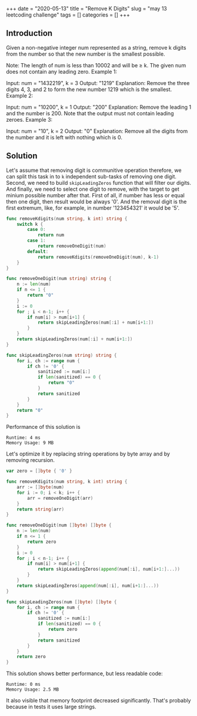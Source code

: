 +++
date = "2020-05-13"
title = "Remove K Digits"
slug = "may 13 leetcoding challenge"
tags = []
categories = []
+++

## Introduction

Given a non-negative integer num represented as a string, remove k digits from the number so that the new number is the smallest possible.

Note:
The length of num is less than 10002 and will be ≥ k.
The given num does not contain any leading zero.
Example 1:

Input: num = "1432219", k = 3
Output: "1219"
Explanation: Remove the three digits 4, 3, and 2 to form the new number 1219 which is the smallest.
Example 2:

Input: num = "10200", k = 1
Output: "200"
Explanation: Remove the leading 1 and the number is 200. Note that the output must not contain leading zeroes.
Example 3:

Input: num = "10", k = 2
Output: "0"
Explanation: Remove all the digits from the number and it is left with nothing which is 0.


## Solution

Let's assume that removing digit is communitive operation therefore, we can split this task in to `k` independent sub-tasks of removing one digit.
Second, we need to build `skipLeadingZeros` function that will filter our digits.
And finally, we need to select one digit to remove, with the target to get minium possible number after that.
First of all, if number has less or equal then one digit, then result would be always '0'.
And the removal digit is the first extremum, like, for example, in number '123454321' it would be '5'.


``` go
func removeKdigits(num string, k int) string {
    switch k {
        case 0:
            return num
        case 1:
            return removeOneDigit(num)
        default:
            return removeKdigits(removeOneDigit(num), k-1)
    }
}

func removeOneDigit(num string) string {
    n := len(num)
    if n <= 1 {
        return "0"
    }
    i := 0
    for ; i < n-1; i++ {
        if num[i] > num[i+1] {
            return skipLeadingZeros(num[:i] + num[i+1:])
        }
    }
    return skipLeadingZeros(num[:i] + num[i+1:])
}

func skipLeadingZeros(num string) string {
    for i, ch := range num {
        if ch != '0' {
            sanitized := num[i:]
            if len(sanitized) == 0 {
                return "0"
            }
            return sanitized
        }
    }
    return "0"
}
```

Performance of this solution is
```
Runtime: 4 ms
Memory Usage: 9 MB
```

Let's optimize it by replacing string operations by byte array and by removing recursion.

``` go
var zero = []byte { '0' }

func removeKdigits(num string, k int) string {
    arr := []byte(num)
    for i := 0; i < k; i++ {
        arr = removeOneDigit(arr)
    }
    return string(arr)
}

func removeOneDigit(num []byte) []byte {
    n := len(num)
    if n <= 1 {
        return zero
    }
    i := 0
    for ; i < n-1; i++ {
        if num[i] > num[i+1] {
            return skipLeadingZeros(append(num[:i], num[i+1:]...))
        }
    }
    return skipLeadingZeros(append(num[:i], num[i+1:]...))
}

func skipLeadingZeros(num []byte) []byte {
    for i, ch := range num {
        if ch != '0' {
            sanitized := num[i:]
            if len(sanitized) == 0 {
                return zero
            }
            return sanitized
        }
    }
    return zero
}
```


This solution shows better performance, but less readable code:

```
Runtime: 0 ms
Memory Usage: 2.5 MB
```

It also visible that memory footprint decreased significantly.
That's probably because in tests it uses large strings.
